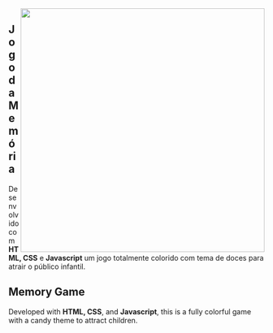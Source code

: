 <img align="right" height="480" src="https://github.com/user-attachments/assets/7e6b9dc0-85ea-4da2-91b8-278a2282ecec">

## Jogo da Memória

Desenvolvido com **HTML, CSS** e **Javascript** um jogo totalmente colorido com tema de doces para atrair o público infantil.

## Memory Game
Developed with **HTML, CSS**, and **Javascript**, this is a fully colorful game with a candy theme to attract children.
